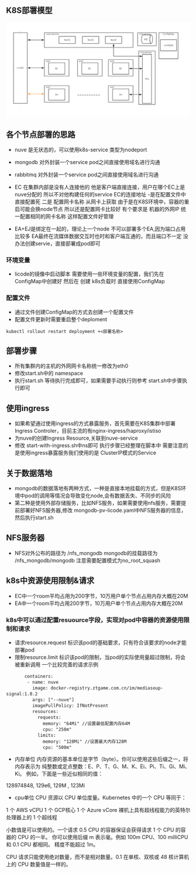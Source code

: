 ## K8S部署模型 
![k8s部署模型](k8s-frame.png)
## 各个节点部署的思路
-  nuve 是无状态的，可以使用k8s-service 类型为nodeport
-  mongodb 对外封装一个service pod之间直接使用域名进行沟通
-  rabbitmq 对外封装一个service pod之间直接使用域名进行沟通
-  EC 在集群内部是没有人连接他的 他是客户端直接连接，用户在哪个EC上是nuve分配的 所以不对他构建任何的service
   EC的连接地址 -是在配置文件中直接配置死  二是 配置网卡名称 从网卡上获取
   由于是在K8S环境中，容器的重启可能会换node节点 所以还是配置网卡比较好  有个要求是 机器的外网IP 统一配置相同的网卡名称  这样配置文件好管理

-  EA+EJ是绑定在一起的，理论上一个node 不可以部署多个EA,因为端口占用比较多 EA最终在流媒体数据交互时也时和客户端互通的，而且端口不一定 没办法创建servie，直接部署成pod即可



### 环境变量
- licode的镜像中启动脚本 需要使用一些环境变量的配置，我们先在ConfigMap中创建好
然后在 创建 k8s负载时 直接使用ConfigMap

### 配置文件
- 通过文件创建ConfigMap的方式去创建一个配置文件
- 配置文件更新时需要重启整个deploment
```
kubectl rollout restart deployment +<部署名称>
```


## 部署步骤
- 所有集群内的主机的外网网卡名称统一修改为eth0
- 修改start.sh中的  namespace
- 执行start.sh 等待执行完成即可，如果需要手动执行则参考 start.sh中步骤执行即可

## 使用ingress
- 如果希望通过使用ingress的方式暴露服务，首先需要在K8S集群中部署Ingress  Controler，目前主流的有nginx-ingress/haproxy/istiso
- 为nuve的创建Ingress Resource,关联到nuve-service
- 修改  start-with-ingress.sh中ns即可   执行步骤已经整理在脚本中   需要注意的是使用ingress暴露服务我们使用的是 ClusterIP模式的Service

## 关于数据落地
- mongodb的数据落地有两种方式，一种是直接本地挂载的方式，但是K8S环境中pod的调用等情况会导致变化node,会有数据丢失、不同步的风险
- 第二种是使用外部存储服务，比如NFS服务，如果需要使用nfs服务，需要提前部署好NFS服务器,修改  mongodb-pv-licode.yaml中NFS服务器的信息，然后执行start.sh

## NFS服务器
- NFS对外公布的路径为 /nfs_mongodb    mongodb的挂载路径为  /nfs_mongodb/mongodb  注意需要配置模式为no_root_squash



## k8s中资源使用限制&请求
- EC中一个room平均占用为200字节，10万用户单个节点占用内存大概在20M
- EA中一个room平均占用200字节，10万用户单个节点占用内存大概在20M
### k8s中可以通过配置resuource字段，实现对pod中容器的资源使用限制和请求 
- 请求resource.request  标识该pod的基础要求，只有符合该要求的node才能部署pod
- 限制resource.limit    标识该pod的限制，当pod的实际使用量超过限制，将会被重新调用
一个比较完善的请求示例
```
       containers:
        - name: nuve
          image: docker-registry.ztgame.com.cn/im/mediasoup-signal:1.0.2
          args: ["--nuve"]
          imagePullPolicy: IfNotPresent
          resources:
            requests:
              memory: "64Mi" //设置最低配置内存64M
              cpu: "250m"    
            limits:
              memory: "128Mi" //设置最大内存128M
              cpu: "500m"
```
- 内存单位
内存资源的基本单位是字节（byte）。你可以使用这些后缀之一，将内存表示为 纯整数或定点整数：E、P、T、G、M、K、Ei、Pi、Ti、Gi、Mi、Ki。 例如，下面是一些近似相同的值：

128974848, 129e6, 129M , 123Mi

- cpu单位
CPU 资源以 CPU 单位度量。Kubernetes 中的一个 CPU 等同于：

1 个 AWS vCPU
1 个 GCP核心
1 个 Azure vCore
裸机上具有超线程能力的英特尔处理器上的 1 个超线程

小数值是可以使用的。一个请求 0.5 CPU 的容器保证会获得请求 1 个 CPU 的容器的 CPU 的一半。 
你可以使用后缀 m 表示毫。例如 100m CPU、100 milliCPU 和 0.1 CPU 都相同。 精度不能超过 1m。

CPU 请求只能使用绝对数量，而不是相对数量。0.1 在单核、双核或 48 核计算机上的 CPU 数量值是一样的。
